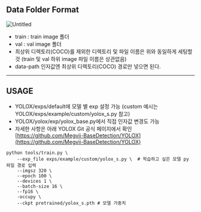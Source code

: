 ## Data Folder Format

![Untitled](https://github.com/xiilab/astrago-hub/assets/161695779/056ea5d6-4d05-448a-b861-4a469c9e429e)

- train : train image 폴더
- val : val image 폴더
- 최상위 디렉토리(COCO)를 제외한 디렉토리 및 파일 이름은 위와 동일하게 세팅할 것
(train 및 val 하위 image 파일 이름은 상관없음)
- data-path 인자값엔 최상위 디렉토리(COCO) 경로만 넣으면 된다.

---

## USAGE

- YOLOX/exps/default에 모델 별 exp 설정 가능
(custom 예시는 YOLOX/exps/example/custom/yolox_s.py 참고)
- YOLOX/yolox/exp/yolox_base.py에서 직접 인자값 변경도 가능
- 자세한 사항은 아래 YOLOX Git 공식 페이지에서 확인
[https://github.com/Megvii-BaseDetection/YOLOX](https://github.com/Megvii-BaseDetection/YOLOX)

```
python tools/train.py \
	--exp_file exps/example/custom/yolox_s.py \  # 학습하고 싶은 모델 py 파일 경로 입력
	--imgsz 320 \
	--epoch 100 \
	--devices 1 \
	--batch-size 16 \
	--fp16 \
	-occupy \
	--ckpt pretrained/yolox_s.pth # 모델 가중치
```